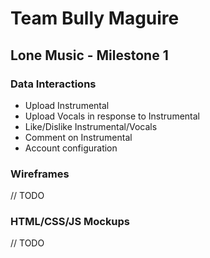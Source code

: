 # Team Bully Maguire

## Lone Music - Milestone 1

### Data Interactions

- Upload Instrumental
- Upload Vocals in response to Instrumental
- Like/Dislike Instrumental/Vocals
- Comment on Instrumental
- Account configuration

### Wireframes

// TODO

### HTML/CSS/JS Mockups

// TODO
